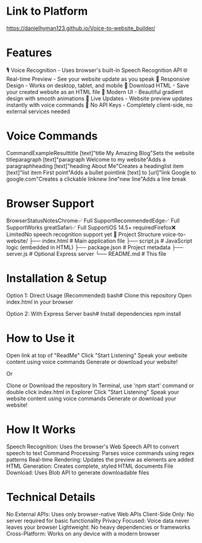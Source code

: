 # Link to Platform
https://danielhyman123.github.io/Voice-to-website_builder/

# Features

🎙️ Voice Recognition - Uses browser's built-in Speech Recognition API
🌐 Real-time Preview - See your website update as you speak
📱 Responsive Design - Works on desktop, tablet, and mobile
💾 Download HTML - Save your created website as an HTML file
🎨 Modern UI - Beautiful gradient design with smooth animations
🔄 Live Updates - Website preview updates instantly with voice commands
🚫 No API Keys - Completely client-side, no external services needed

# Voice Commands

CommandExampleResulttitle [text]"title My Amazing Blog"Sets the website titleparagraph [text]"paragraph Welcome to my website"Adds a paragraphheading [text]"heading About Me"Creates a headinglist item [text]"list item First point"Adds a bullet pointlink [text] to [url]"link Google to google.com"Creates a clickable linknew line"new line"Adds a line break

# Browser Support

BrowserStatusNotesChrome✅ Full SupportRecommendedEdge✅ Full SupportWorks greatSafari✅ Full SupportiOS 14.5+ requiredFirefox❌ LimitedNo speech recognition support yet
📁 Project Structure
voice-to-website/
├── index.html          # Main application file
├── script.js           # JavaScript logic (embedded in HTML)
├── package.json        # Project metadata
├── server.js           # Optional Express server
└── README.md           # This file

# Installation & Setup

Option 1: Direct Usage (Recommended)
bash# Clone this repository
Open index.html in your browser

Option 2: With Express Server
bash# Install dependencies
npm install

# How to Use it

Open link at top of "ReadMe"
Click "Start Listening"
Speak your website content using voice commands
Generate or download your website!

Or

Clone or Download the repository
In Terminal, use 'npm start' command or double click index.html in Explorer
Click "Start Listening"
Speak your website content using voice commands
Generate or download your website!

# How It Works

Speech Recognition: Uses the browser's Web Speech API to convert speech to text
Command Processing: Parses voice commands using regex patterns
Real-time Rendering: Updates the preview as elements are added
HTML Generation: Creates complete, styled HTML documents
File Download: Uses Blob API to generate downloadable files

# Technical Details

No External APIs: Uses only browser-native Web APIs
Client-Side Only: No server required for basic functionality
Privacy Focused: Voice data never leaves your browser
Lightweight: No heavy dependencies or frameworks
Cross-Platform: Works on any device with a modern browser
